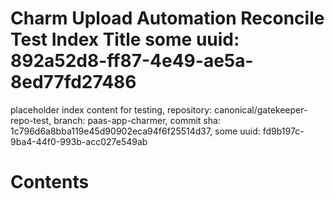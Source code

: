 # Charm Upload Automation Reconcile Test Index Title some uuid: 892a52d8-ff87-4e49-ae5a-8ed77fd27486
 placeholder index content for testing,  repository: canonical/gatekeeper-repo-test,  branch: paas-app-charmer,  commit sha: 1c796d6a8bba119e45d90902eca94f6f25514d37,  some uuid: fd9b197c-9ba4-44f0-993b-acc027e549ab

# Contents

